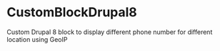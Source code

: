 # CustomBlockDrupal8
Custom Drupal 8 block to display different phone number for different location using GeoIP

